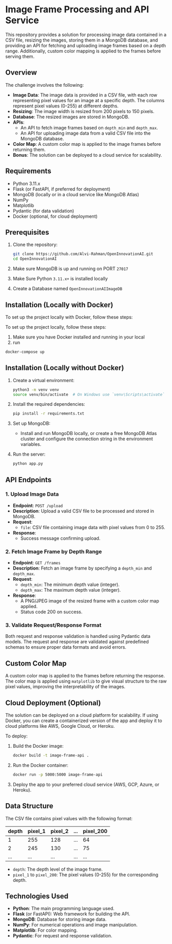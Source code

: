 # Image Frame Processing and API Service

This repository provides a solution for processing image data contained in a CSV file, resizing the images, storing them in a MongoDB database, and providing an API for fetching and uploading image frames based on a depth range. Additionally, custom color mapping is applied to the frames before serving them.

## Overview

The challenge involves the following:

- **Image Data**: The image data is provided in a CSV file, with each row representing pixel values for an image at a specific depth. The columns represent pixel values (0-255) at different depths.
- **Resizing**: The image width is resized from 200 pixels to 150 pixels.
- **Database**: The resized images are stored in MongoDB.
- **APIs**: 
  - An API to fetch image frames based on `depth_min` and `depth_max`.
  - An API for uploading image data from a valid CSV file into the MongoDB database.
- **Color Map**: A custom color map is applied to the image frames before returning them.
- **Bonus**: The solution can be deployed to a cloud service for scalability.

## Requirements

- Python 3.11.x
- Flask (or FastAPI, if preferred for deployment)
- MongoDB (locally or in a cloud service like MongoDB Atlas)
- NumPy
- Matplotlib
- Pydantic (for data validation)
- Docker (optional, for cloud deployment)


## Prerequisites


1. Clone the repository:
    ```bash
    git clone https://github.com/Alvi-Rahman/OpenInnovationAI.git
    cd OpenInnovationAI
    ```

2. Make sure MongoDB is up and running on PORT `27017`
3. Make Sure Python `3.11.x+` is installed locally
4. Create a Database named `OpenInnovationAIImageDB`


## Installation (Locally with Docker)
To set up the project locally with Docker, follow these steps:


To set up the project locally, follow these steps:

1. Make sure you have Docker installed and running in your local
2. run
```bash
docker-compose up
```


## Installation (Locally without Docker)

1. Create a virtual environment:
    ```bash
    python3 -m venv venv
    source venv/bin/activate  # On Windows use `venv\Scripts\activate`
    ```

2. Install the required dependencies:
    ```bash
    pip install -r requirements.txt
    ```

3. Set up MongoDB:
    - Install and run MongoDB locally, or create a free MongoDB Atlas cluster and configure the connection string in the environment variables.

4. Run the server:
    ```bash
    python app.py
    ```

## API Endpoints

### 1. **Upload Image Data**

- **Endpoint**: `POST /upload`
- **Description**: Upload a valid CSV file to be processed and stored in MongoDB.
- **Request**:
    - `file`: CSV file containing image data with pixel values from 0 to 255.
- **Response**:
    - Success message confirming upload.

### 2. **Fetch Image Frame by Depth Range**

- **Endpoint**: `GET /frames`
- **Description**: Fetch an image frame by specifying a `depth_min` and `depth_max`.
- **Request**:
    - `depth_min`: The minimum depth value (integer).
    - `depth_max`: The maximum depth value (integer).
- **Response**:
    - A PNG/JPEG image of the resized frame with a custom color map applied.
    - Status code 200 on success.

### 3. **Validate Request/Response Format**

Both request and response validation is handled using Pydantic data models. The request and response are validated against predefined schemas to ensure proper data formats and avoid errors.

## Custom Color Map

A custom color map is applied to the frames before returning the response. The color map is applied using `matplotlib` to give visual structure to the raw pixel values, improving the interpretability of the images.

## Cloud Deployment (Optional)

The solution can be deployed on a cloud platform for scalability. If using Docker, you can create a containerized version of the app and deploy it to cloud platforms like AWS, Google Cloud, or Heroku.

To deploy:

1. Build the Docker image:
    ```bash
    docker build -t image-frame-api .
    ```

2. Run the Docker container:
    ```bash
    docker run -p 5000:5000 image-frame-api
    ```

3. Deploy the app to your preferred cloud service (AWS, GCP, Azure, or Heroku).

## Data Structure

The CSV file contains pixel values with the following format:

| depth | pixel_1 | pixel_2 | ... | pixel_200 |
|-------|---------|---------|-----|-----------|
| 1     | 255     | 128     | ... | 64        |
| 2     | 245     | 130     | ... | 75        |
| ...   | ...     | ...     | ... | ...       |

- `depth`: The depth level of the image frame.
- `pixel_1` to `pixel_200`: The pixel values (0-255) for the corresponding depth.

## Technologies Used

- **Python**: The main programming language used.
- **Flask** (or FastAPI): Web framework for building the API.
- **MongoDB**: Database for storing image data.
- **NumPy**: For numerical operations and image manipulation.
- **Matplotlib**: For color mapping.
- **Pydantic**: For request and response validation.

